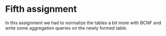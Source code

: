 # Fifth assignment 
In this assignment we had to normalize the tables a bit more with BCNF and write some aggregation queries on the newly formed table.
